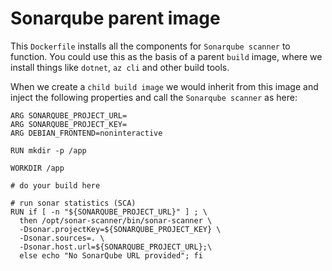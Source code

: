 # Sonarqube parent image

This `Dockerfile` installs all the components for `Sonarqube scanner` to function.  You could use this as the basis of a parent `build` image, where we install things like `dotnet`, `az cli` and other build tools.

When we create a `child build image` we would inherit from this image and inject the following properties and call the `Sonarqube scanner` as here:

```
ARG SONARQUBE_PROJECT_URL= 
ARG SONARQUBE_PROJECT_KEY=    
ARG DEBIAN_FRONTEND=noninteractive

RUN mkdir -p /app

WORKDIR /app

# do your build here

# run sonar statistics (SCA)
RUN if [ -n "${SONARQUBE_PROJECT_URL}" ] ; \
  then /opt/sonar-scanner/bin/sonar-scanner \
  -Dsonar.projectKey=${SONARQUBE_PROJECT_KEY} \
  -Dsonar.sources=. \
  -Dsonar.host.url=${SONARQUBE_PROJECT_URL};\
  else echo "No SonarQube URL provided"; fi 
```
